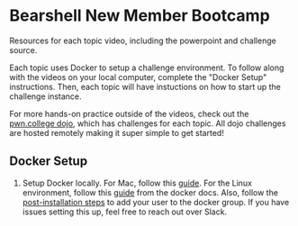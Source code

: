 # Bearshell New Member Bootcamp
Resources for each topic video, including the powerpoint and challenge source.

Each topic uses Docker to setup a challenge environment. To follow along with the videos on your local computer, complete the "Docker Setup" instructions. Then, each topic will have instuctions on how to start up the challenge instance.

For more hands-on practice outside of the videos, check out the [pwn.college dojo](https://pwn.college/dojo/bearshell~83271640/join), which has challenges for each topic. All dojo challenges are hosted remotely making it super simple to get started!

## Docker Setup
1. Setup Docker locally. For Mac, follow this [guide](https://docs.docker.com/desktop/install/mac-install/). For the Linux environment, follow this [guide](https://docs.docker.com/engine/install/) from the docker docs. Also, follow the [post-installation steps](https://docs.docker.com/engine/install/linux-postinstall/) to add your user to the docker group. If you have issues setting this up, feel free to reach out over Slack.

